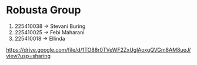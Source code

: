 # Robusta Group
1. 225410038 -> Stevani Buring
2. 225410025 -> Febi Maharani
4. 225410018 -> Ellinda



https://drive.google.com/file/d/1TO88r0TVeWF2ZxUglAoxgQVGm8AM8ueJ/view?usp=sharing
